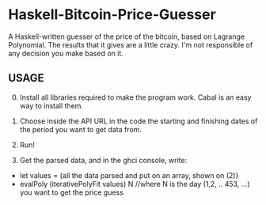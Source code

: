 # Haskell-Bitcoin-Price-Guesser
A Haskell-written guesser of the price of the bitcoin, based on Lagrange Polynomial. 
The results that it gives are a little crazy.
I'm not responsible of any decision you make based on it. 

## USAGE

0. Install all libraries required to make the program work. Cabal is an easy way to install them.

1. Choose inside the API URL in the code the starting and finishing dates of the period you want to get data from.
2. Run!
3. Get the parsed data, and in the ghci console, write:
  - let values = {all the data parsed and put on an array, shown on (2)}
  - evalPoly (iterativePolyFit values) N //where N is the day (1,2, .. 453, ...) you want to get the price guess
